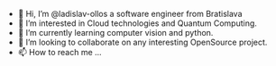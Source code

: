 - 👋 Hi, I’m @ladislav-ollos a software engineer from Bratislava
- 👀 I’m interested in Cloud technologies and Quantum Computing.
- 🌱 I’m currently learning computer vision and python.
- 💞️ I’m looking to collaborate on any interesting OpenSource project.
- 📫 How to reach me ...

<!---
ladislav-ollos/ladislav-ollos is a ✨ special ✨ repository because its `README.md` (this file) appears on your GitHub profile.
You can click the Preview link to take a look at your changes.
--->
